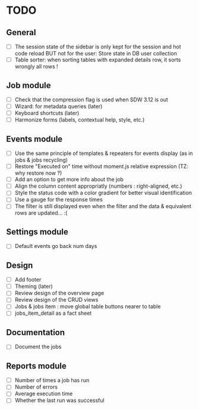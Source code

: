 # TODO

## General
- [ ] The session state of the sidebar is only kept for the session and hot code reload BUT not for the user: Store state in DB user collection
- [ ] Table sorter: when sorting tables with expanded details row, it sorts wrongly all rows !

## Job module
- [ ] Check that the compression flag is used when SDW 3.12 is out
- [ ] Wizard: for metadata queries (later)
- [ ] Keyboard shortcuts (later)
- [ ] Harmonize forms (labels, contextual help, style, etc.)

## Events module
- [ ] Use the same principle of templates & repeaters for events display (as in jobs & jobs recycling)
- [ ] Restore "Executed on" time without moment.js relative expression (TZ: why restore now ?)
- [ ] Add an option to get more info about the job
- [ ] Align the column content appropriatly (numbers : right-aligned, etc.)
- [ ] Style the status code with a color gradient for better visual identification
- [ ] Use a gauge for the response times
- [ ] The filter is still displayed even when the filter and the data & equivalent rows are updated... :(

## Settings module
- [ ] Default events go back num days

## Design
- [ ] Add footer
- [ ] Theming (later)
- [ ] Review design of the overview page
- [ ] Review design of the CRUD views
- [ ] Jobs & jobs item : move global table buttons nearer to table
- [ ] jobs_item_detail as a fact sheet

## Documentation
- [ ] Document the jobs

## Reports module
- [ ] Number of times a job has run
- [ ] Number of errors
- [ ] Average execution time
- [ ] Whether the last run was successful
